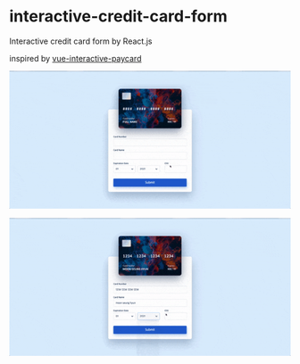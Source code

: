 # interactive-credit-card-form

Interactive credit card form by React.js

inspired by [vue-interactive-paycard](https://github.com/muhammed/vue-interactive-paycard)

![interactive-credit-card-form-number](./docs/interactive-credit-card-form-number.gif)

![interactive-credit-card-form-cvv](./docs/interactive-credit-card-form-cvv.gif)
